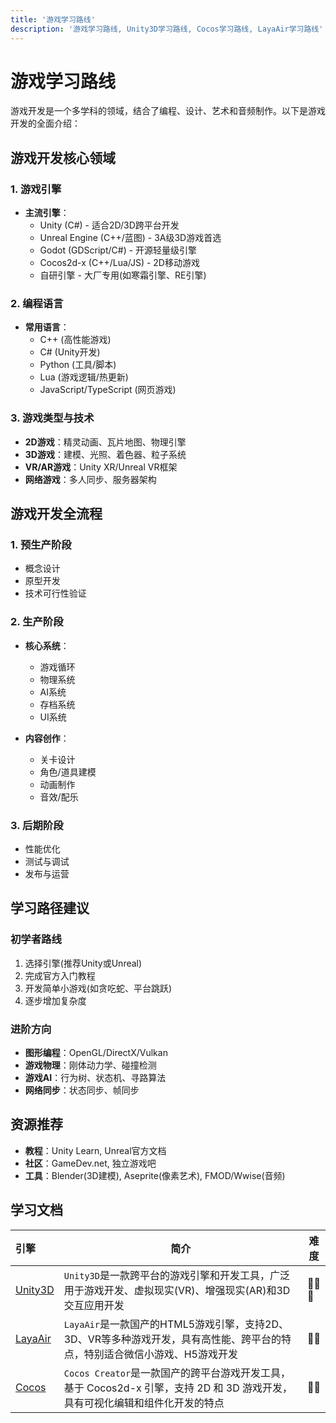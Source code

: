 ```yaml
---
title: '游戏学习路线'
description: '游戏学习路线, Unity3D学习路线, Cocos学习路线, LayaAir学习路线'
---
```


# 游戏学习路线

游戏开发是一个多学科的领域，结合了编程、设计、艺术和音频制作。以下是游戏开发的全面介绍：

## 游戏开发核心领域

### 1. 游戏引擎

- **主流引擎**：
  - Unity (C#) - 适合2D/3D跨平台开发
  - Unreal Engine (C++/蓝图) - 3A级3D游戏首选
  - Godot (GDScript/C#) - 开源轻量级引擎
  - Cocos2d-x (C++/Lua/JS) - 2D移动游戏
  - 自研引擎 - 大厂专用(如寒霜引擎、RE引擎)

### 2. 编程语言

- **常用语言**：
  - C++ (高性能游戏)
  - C# (Unity开发)
  - Python (工具/脚本)
  - Lua (游戏逻辑/热更新)
  - JavaScript/TypeScript (网页游戏)

### 3. 游戏类型与技术

- **2D游戏**：精灵动画、瓦片地图、物理引擎
- **3D游戏**：建模、光照、着色器、粒子系统
- **VR/AR游戏**：Unity XR/Unreal VR框架
- **网络游戏**：多人同步、服务器架构

## 游戏开发全流程

### 1. 预生产阶段

- 概念设计
- 原型开发
- 技术可行性验证

### 2. 生产阶段

- **核心系统**：
  - 游戏循环
  - 物理系统
  - AI系统
  - 存档系统
  - UI系统

- **内容创作**：
  - 关卡设计
  - 角色/道具建模
  - 动画制作
  - 音效/配乐

### 3. 后期阶段

- 性能优化
- 测试与调试
- 发布与运营

## 学习路径建议

### 初学者路线

1. 选择引擎(推荐Unity或Unreal)
2. 完成官方入门教程
3. 开发简单小游戏(如贪吃蛇、平台跳跃)
4. 逐步增加复杂度

### 进阶方向

- **图形编程**：OpenGL/DirectX/Vulkan
- **游戏物理**：刚体动力学、碰撞检测
- **游戏AI**：行为树、状态机、寻路算法
- **网络同步**：状态同步、帧同步

## 资源推荐

- **教程**：Unity Learn, Unreal官方文档
- **社区**：GameDev.net, 独立游戏吧
- **工具**：Blender(3D建模), Aseprite(像素艺术), FMOD/Wwise(音频)

## 学习文档

| 引擎                                   | 简介                                                                                                                         | 难度      |
| :------------------------------------- | ---------------------------------------------------------------------------------------------------------------------------- | --------- |
| [Unity3D](/docs/game/unity/index.md)   | `Unity3D`是一款跨平台的游戏引擎和开发工具，广泛用于游戏开发、虚拟现实(VR)、增强现实(AR)和3D交互应用开发                      | 🌟🌟🌟 |
| [LayaAir](/docs/game/layaair/index.md) | `LayaAir`是一款国产的HTML5游戏引擎，支持2D、3D、VR等多种游戏开发，具有高性能、跨平台的特点，特别适合微信小游戏、H5游戏开发   | 🌟🌟    |
| [Cocos](/docs/game/cocos/index.md)     | `Cocos Creator`是一款国产的跨平台游戏开发工具，基于 Cocos2d-x 引擎，支持 2D 和 3D 游戏开发，具有可视化编辑和组件化开发的特点 | 🌟🌟    |
